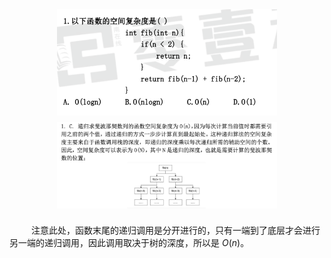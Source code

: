 <div style=" margin: 0 auto; max-width: 70%;">
<img src="image.png" alt="Alt text" style="margin-top: 0; margin-bottom: 10px;" align="center">
</div>

<div style=" margin: 0 auto; max-width: 70%;">
<img src="image-1.png" alt="Alt text" style="margin-top: 0; margin-bottom: 10px;" align="center">
</div>

&emsp;&emsp;&ensp;注意此处，函数末尾的递归调用是分开进行的，只有一端到了底层才会进行另一端的递归调用，因此调用取决于树的深度，所以是 ${O(n)}$。